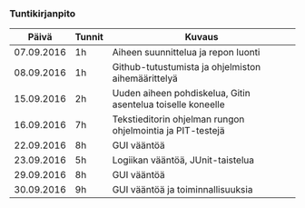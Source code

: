 ### Tuntikirjanpito
Päivä | Tunnit | Kuvaus
--------------- | ----- | ------
07.09.2016 | 1h | Aiheen suunnittelua ja repon luonti
08.09.2016| 1h | Github-tutustumista ja ohjelmiston aihemäärittelyä
15.09.2016 | 2h | Uuden aiheen pohdiskelua, Gitin asentelua toiselle koneelle
16.09.2016 | 7h| Tekstieditorin ohjelman rungon ohjelmointia ja PIT-testejä
22.09.2016 | 8h | GUI vääntöä
23.09.2016 | 5h | Logiikan vääntöä, JUnit-taistelua
29.09.2016 | 8h | GUI vääntöä
30.09.2016 | 9h | GUI vääntöä ja toiminnallisuuksia
